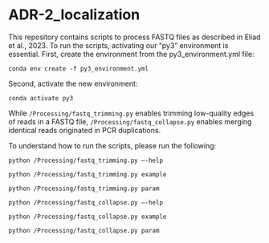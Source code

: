 # ADR-2_localization
This repository contains scripts to process FASTQ files as described in Eliad et al., 2023. 
To run the scripts, activating our “py3” environment is essential.
First, create the environment from the py3_environment.yml file:

`conda env create -f py3_environment.yml`

Second, activate the new environment:

`conda activate py3`

While `/Processing/fastq_trimming.py` enables trimming low-quality edges of reads in a FASTQ file, `/Processing/fastq_collapse.py` enables merging identical reads originated in PCR duplications. 

To understand how to run the scripts, please run the following:

`python /Processing/fastq_trimming.py –-help`

`python /Processing/fastq_trimming.py example`

`python /Processing/fastq_trimming.py param`

`python /Processing/fastq_collapse.py –-help`

`python /Processing/fastq_collapse.py example`

`python /Processing/fastq_collapse.py param`
